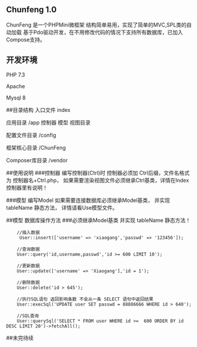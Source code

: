 ## Chunfeng 1.0

ChunFeng 是一个PHPMini微框架 结构简单易用，实现了简单的MVC,SPL类的自动加载 基于Pdo驱动开发，在不用修改代码的情况下支持所有数据库，已加入Compose支持。



## 开发环境
PHP 7.3


Apache

Mysql 8


##目录结构
入口文件 index

应用目录 /app  控制器 模型 视图目录

配置文件目录 /config

框架核心目录 /ChunFeng

Composer库目录 /vendor


##使用说明
###控制器
编写控制器(Ctrl)时 控制器必须加 Ctrl后缀，文件名格式为 控制器名+Ctrl.php， 如果需要渲染视图文件必须继承Ctrl基类，详情在Index控制器里有说明！

###模型
编写Model 如果需要连接数据库必须继承Model基类， 并实现 tableName 静态方法， 详情请看Use模型文件。


##模型 数据库操作方法
###必须继承Model基类  并实现 tableName 静态方法！

    	//插入数据
	     User::insert(['username' => 'xiaogang','passwd' => '123456']);

	    //查询数据
	    User::query('id,username,passwd','id >= 600 LIMIT 10');

	    //更新数据
	    User::update(['username' => 'Xiaogang'],'id = 1');

	    //删除数据
	    User::delete('id > 645');

	    //执行SQL语句 返回影响条数 不会从一条 SELECT 语句中返回结果
	    User::execSql('UPDATE user SET passwd = 88886666 WHERE id > 640');

	    //SQL查询
	    User::querySql('SELECT * FROM user WHERE id >=  600 ORDER BY id DESC LIMIT 20')->fetchAll();


##未完待续
